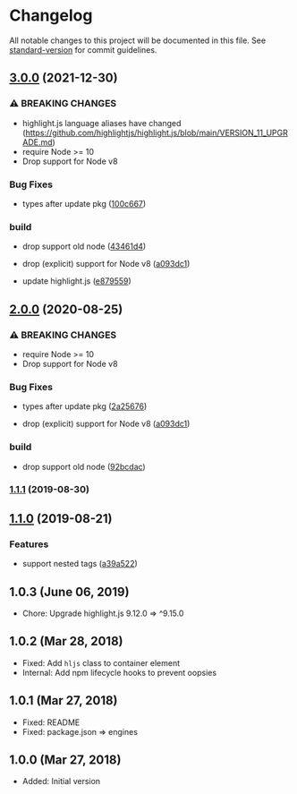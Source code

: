 # Changelog

All notable changes to this project will be documented in this file. See [standard-version](https://github.com/conventional-changelog/standard-version) for commit guidelines.

## [3.0.0](https://github.com/posthtml/posthtml-highlight/compare/v1.1.1...v3.0.0) (2021-12-30)

### ⚠ BREAKING CHANGES

- highlight.js language aliases have changed
  (https://github.com/highlightjs/highlight.js/blob/main/VERSION_11_UPGRADE.md)
- require Node >= 10
- Drop support for Node v8

### Bug Fixes

- types after update pkg ([100c667](https://github.com/posthtml/posthtml-highlight/commit/100c667f827d988d629454ef6b31325dc15c81b9))

### build

- drop support old node ([43461d4](https://github.com/posthtml/posthtml-highlight/commit/43461d4dea3aa6f38831a063af5395effc47506e))

- drop (explicit) support for Node v8 ([a093dc1](https://github.com/posthtml/posthtml-highlight/commit/a093dc13ee12450bccbb7ad7d4d5956282d825df))
- update highlight.js ([e879559](https://github.com/posthtml/posthtml-highlight/commit/e87955986239bbe1dec45b4abbe7b753f0d67d42))

## [2.0.0](https://github.com/posthtml/posthtml-highlight/compare/v1.1.1...v2.0.0) (2020-08-25)

### ⚠ BREAKING CHANGES

- require Node >= 10
- Drop support for Node v8

### Bug Fixes

- types after update pkg ([2a25676](https://github.com/posthtml/posthtml-highlight/commit/2a25676daa2700f67390cbfdeaed6a4e97ff27d3))

* drop (explicit) support for Node v8 ([a093dc1](https://github.com/posthtml/posthtml-highlight/commit/a093dc13ee12450bccbb7ad7d4d5956282d825df))

### build

- drop support old node ([92bcdac](https://github.com/posthtml/posthtml-highlight/commit/92bcdac0c5ed0a1379010963665167df093348fa))

### [1.1.1](https://github.com/posthtml/posthtml-highlight/compare/v1.1.0...v1.1.1) (2019-08-30)

## [1.1.0](https://github.com/posthtml/posthtml-highlight/compare/v1.0.3...v1.1.0) (2019-08-21)

### Features

- support nested tags ([a39a522](https://github.com/posthtml/posthtml-highlight/commit/a39a522))

## 1.0.3 (June 06, 2019)

- Chore: Upgrade highlight.js 9.12.0 => ^9.15.0

## 1.0.2 (Mar 28, 2018)

- Fixed: Add `hljs` class to container element
- Internal: Add npm lifecycle hooks to prevent oopsies

## 1.0.1 (Mar 27, 2018)

- Fixed: README
- Fixed: package.json => engines

## 1.0.0 (Mar 27, 2018)

- Added: Initial version
